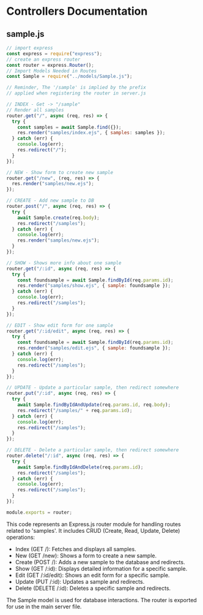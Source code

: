 # Controllers Documentation

## sample.js

```js
// import express
const express = require("express");
// create an express router
const router = express.Router();
// Import Models Needed in Routes
const Sample = require("../models/Sample.js");

// Reminder, The '/sample' is implied by the prefix
// applied when registering the router in server.js

// INDEX - Get -> "/sample"
// Render all samples
router.get("/", async (req, res) => {
  try {
    const samples = await Sample.find({});
    res.render("samples/index.ejs", { samples: samples });
  } catch (err) {
    console.log(err);
    res.redirect("/");
  }
});

// NEW - Show form to create new sample
router.get("/new", (req, res) => {
  res.render("samples/new.ejs");
});

// CREATE - Add new sample to DB
router.post("/", async (req, res) => {
  try {
    await Sample.create(req.body);
    res.redirect("/samples");
  } catch (err) {
    console.log(err);
    res.render("samples/new.ejs");
  }
});

// SHOW - Shows more info about one sample
router.get("/:id", async (req, res) => {
  try {
    const foundsample = await Sample.findById(req.params.id);
    res.render("samples/show.ejs", { sample: foundsample });
  } catch (err) {
    console.log(err);
    res.redirect("/samples");
  }
});

// EDIT - Show edit form for one sample
router.get("/:id/edit", async (req, res) => {
  try {
    const foundsample = await Sample.findById(req.params.id);
    res.render("samples/edit.ejs", { sample: foundsample });
  } catch (err) {
    console.log(err);
    res.redirect("/samples");
  }
});

// UPDATE - Update a particular sample, then redirect somewhere
router.put("/:id", async (req, res) => {
  try {
    await Sample.findByIdAndUpdate(req.params.id, req.body);
    res.redirect("/samples/" + req.params.id);
  } catch (err) {
    console.log(err);
    res.redirect("/samples");
  }
});

// DELETE - Delete a particular sample, then redirect somewhere
router.delete("/:id", async (req, res) => {
  try {
    await Sample.findByIdAndDelete(req.params.id);
    res.redirect("/samples");
  } catch (err) {
    console.log(err);
    res.redirect("/samples");
  }
});

module.exports = router;
```

This code represents an Express.js router module for handling routes related to 'samples'. It includes CRUD (Create, Read, Update, Delete) operations:

- Index (GET /): Fetches and displays all samples.
- New (GET /new): Shows a form to create a new sample.
- Create (POST /): Adds a new sample to the database and redirects.
- Show (GET /:id): Displays detailed information for a specific sample.
- Edit (GET /:id/edit): Shows an edit form for a specific sample.
- Update (PUT /:id): Updates a sample and redirects.
- Delete (DELETE /:id): Deletes a specific sample and redirects.

The Sample model is used for database interactions. The router is exported for use in the main server file.
